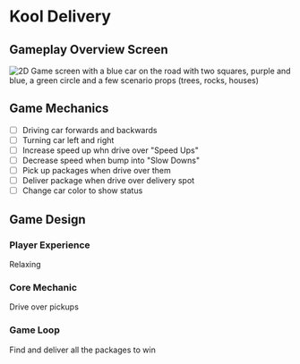 # Kool Delivery

## Gameplay Overview Screen
![2D Game screen with a blue car on the road with two squares, purple and blue, a green circle and a few scenario props (trees, rocks, houses)](https://ibb.co/X24kbKN)

## Game Mechanics
- [ ] Driving car forwards and backwards
- [ ] Turning car left and right
- [ ] Increase speed up whn drive over "Speed Ups"
- [ ] Decrease speed when bump into "Slow Downs"
- [ ] Pick up packages when drive over them
- [ ] Deliver package when drive over delivery spot
- [ ] Change car color to show status

## Game Design

### Player Experience
Relaxing

### Core Mechanic
Drive over pickups

### Game Loop
Find and deliver all the packages to win